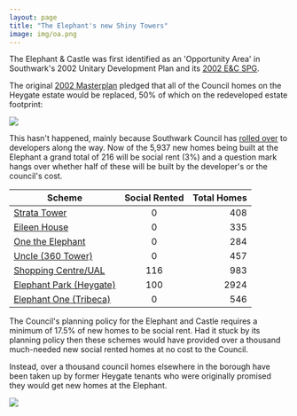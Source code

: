 ```yaml
---
layout: page
title: "The Elephant's new Shiny Towers"
image: img/oa.png
---
```

The Elephant & Castle was first identified as an 'Opportunity Area' in Southwark's 2002 Unitary Development Plan and its [2002 E&C SPG](https://35percent.org/img/2002SPG.pdf). 

The original [2002 Masterplan](https://35percent.org/img/slrplans.pdf) pledged that all of the Council homes on the Heygate estate would be replaced, 50% of which on the redeveloped estate footprint: 

![](https://35percent.org/img/slrplans.jpg)

This hasn't happened, mainly because Southwark Council has [rolled over](https://www.theguardian.com/cities/2015/jun/25/london-developers-viability-planning-affordable-social-housing-regeneration-oliver-wainwright) to developers along the way. Now of the 5,937 new homes being built at the Elephant a grand total of 216 will be social rent (3%) and a question mark hangs over whether half of these will be built by the developer's or the council's cost.

| Scheme |      Social Rented      |  Total Homes |
|----------|:-------------:|------:|
| [Strata Tower](https://35percent.org/strata-tower) |  0 | 408 |
| [Eileen House](https://35percent.org/eileen-house) |  0 |   335 |
| [One the Elephant](https://35percent.org/one-the-elephant) | 0 | 284 |
| [Uncle (360 Tower)](https://www.35percent.org/london-360-tower/) |  0 |   457 |
| [Shopping Centre/UAL](https://35percent.org/shopping-centre) | 116 |   983 |
| [Elephant Park (Heygate)](https://35percent.github.io/heygate-regeneration/) | 100 | 2924 |
| [Elephant One (Tribeca)](https://www.35percent.org/tribeca-square/) | 0 | 546 |


The Council's planning policy for the Elephant and Castle requires a minimum of 17.5% of new homes to be social rent. Had it stuck by its planning policy then these schemes would have provided over a thousand much-needed new social rented homes at no cost to the Council.

Instead, over a thousand council homes elsewhere in the borough have been taken up by former Heygate tenants who were originally promised they would get new homes at the Elephant.

![](https://35percent.org/img/DisplacedTenants.png)



<meta name="twitter:card" content="summary_large_image">
<meta name="twitter:site" content="@35percent_EAN">
<meta name="twitter:title" content="Elephant and Castle - Whose regeneration?">
<meta name="twitter:description" content="5,387 new homes, only 216 social rent">
<meta name="twitter:image" content="https://35percent.org/img/eandcmap.png">
